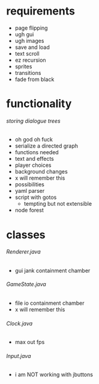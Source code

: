 # requirements
- page flipping
 - ugh gui
 - ugh images
- save and load
- text scroll
 - ez recursion
- sprites
- transitions
 - fade from black

# functionality

###### storing dialogue trees
- oh god oh fuck
- serialize a directed graph
- functions needed
 - text and effects
 - player choices
 - background changes
 - x will remember this
- possibilities
 - yaml parser
 - script with gotos
   - tempting but not extensible
 - node forest

# classes

###### Renderer.java
- gui jank containment chamber

###### GameState.java
- file io containment chamber
- x will remember this

###### Clock.java
- max out fps

###### Input.java
- i am NOT working with jbuttons
